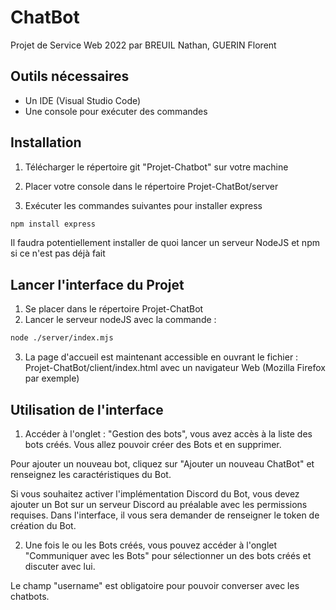 # ChatBot
Projet de Service Web 2022 par 
BREUIL Nathan,
GUERIN Florent



## Outils nécessaires 
- Un IDE (Visual Studio Code)
- Une console pour exécuter des commandes 

## Installation 
1) Télécharger le répertoire git "Projet-Chatbot" sur votre machine
2) Placer votre console dans le répertoire Projet-ChatBot/server

3) Exécuter les commandes suivantes pour installer express 
```bash
npm install express
```
Il faudra potentiellement installer de quoi lancer un serveur NodeJS et npm si ce n'est pas déjà fait

## Lancer l'interface du Projet

1) Se placer dans le répertoire Projet-ChatBot
2) Lancer le serveur nodeJS avec la commande :
```bash
node ./server/index.mjs
```
3) La page d'accueil est maintenant accessible en ouvrant le fichier : Projet-ChatBot/client/index.html avec un navigateur Web (Mozilla Firefox par exemple)

## Utilisation de l'interface 
1) Accéder à l'onglet : "Gestion des bots", vous avez accès à la liste des bots créés. Vous allez pouvoir créer des Bots et en supprimer. 

Pour ajouter un nouveau bot, cliquez sur "Ajouter un nouveau ChatBot" et renseignez les caractéristiques du Bot.

Si vous souhaitez activer l'implémentation Discord du Bot, vous devez ajouter un Bot sur un serveur Discord au préalable avec les permissions requises. Dans l'interface, il vous sera demander de renseigner le token de création du Bot.

2) Une fois le ou les Bots créés, vous pouvez accéder à l'onglet "Communiquer avec les Bots" pour sélectionner un des bots créés et discuter avec lui.

Le champ "username" est obligatoire pour pouvoir converser avec les chatbots.





